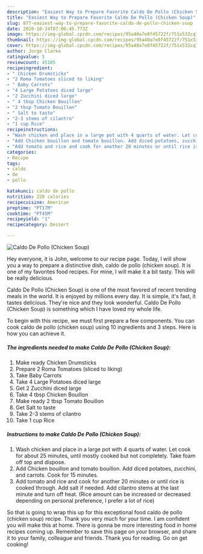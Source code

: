 ```yaml
---
description: "Easiest Way to Prepare Favorite Caldo De Pollo (Chicken Soup)"
title: "Easiest Way to Prepare Favorite Caldo De Pollo (Chicken Soup)"
slug: 877-easiest-way-to-prepare-favorite-caldo-de-pollo-chicken-soup
date: 2020-10-24T07:06:45.773Z
image: https://img-global.cpcdn.com/recipes/95a40a7e0f45722f/751x532cq70/caldo-de-pollo-chicken-soup-recipe-main-photo.jpg
thumbnail: https://img-global.cpcdn.com/recipes/95a40a7e0f45722f/751x532cq70/caldo-de-pollo-chicken-soup-recipe-main-photo.jpg
cover: https://img-global.cpcdn.com/recipes/95a40a7e0f45722f/751x532cq70/caldo-de-pollo-chicken-soup-recipe-main-photo.jpg
author: Jorge Clarke
ratingvalue: 5
reviewcount: 45105
recipeingredient:
- " Chicken Drumsticks"
- "2 Roma Tomatoes sliced to liking"
- " Baby Carrots"
- "4 Large Potatoes diced large"
- "2 Zucchini diced large"
- " 4 tbsp Chicken Bouillon"
- "2 tbsp Tomato Bouillon"
- " Salt to taste"
- "2-3 stems of cilantro"
- "1 cup Rice"
recipeinstructions:
- "Wash chicken and place in a large pot with 4 quarts of water. Let cook for about 25 minutes, until mostly cooked but not completely. Take foam off top and dispose."
- "Add Chicken bouillon and tomato bouillon. Add diced potatoes, zucchini, and carrots. Cook for 15 minutes."
- "Add tomato and rice and cook for another 20 minutes or until rice is cooked through. Add salt if needed. Add cilantro stems at the last minute and turn off heat. (Rice amount can be increased or decreased depending on personal preference, I prefer a lot of rice)"
categories:
- Recipe
tags:
- caldo
- de
- pollo

katakunci: caldo de pollo 
nutrition: 228 calories
recipecuisine: American
preptime: "PT17M"
cooktime: "PT45M"
recipeyield: "1"
recipecategory: Dessert

---
```



![Caldo De Pollo (Chicken Soup)](https://img-global.cpcdn.com/recipes/95a40a7e0f45722f/751x532cq70/caldo-de-pollo-chicken-soup-recipe-main-photo.jpg)

Hey everyone, it is John, welcome to our recipe page. Today, I will show you a way to prepare a distinctive dish, caldo de pollo (chicken soup). It is one of my favorites food recipes. For mine, I will make it a bit tasty. This will be really delicious.



Caldo De Pollo (Chicken Soup) is one of the most favored of recent trending meals in the world. It is enjoyed by millions every day. It is simple, it's fast, it tastes delicious. They're nice and they look wonderful. Caldo De Pollo (Chicken Soup) is something which I have loved my whole life.


To begin with this recipe, we must first prepare a few components. You can cook caldo de pollo (chicken soup) using 10 ingredients and 3 steps. Here is how you can achieve it.

<!--inarticleads1-->

##### The ingredients needed to make Caldo De Pollo (Chicken Soup):

1. Make ready  Chicken Drumsticks
1. Prepare 2 Roma Tomatoes (sliced to liking)
1. Take  Baby Carrots
1. Take 4 Large Potatoes diced large
1. Get 2 Zucchini diced large
1. Take  4 tbsp Chicken Bouillon
1. Make ready 2 tbsp Tomato Bouillon
1. Get  Salt to taste
1. Take 2-3 stems of cilantro
1. Take 1 cup Rice




<!--inarticleads2-->

##### Instructions to make Caldo De Pollo (Chicken Soup):

1. Wash chicken and place in a large pot with 4 quarts of water. Let cook for about 25 minutes, until mostly cooked but not completely. Take foam off top and dispose.
1. Add Chicken bouillon and tomato bouillon. Add diced potatoes, zucchini, and carrots. Cook for 15 minutes.
1. Add tomato and rice and cook for another 20 minutes or until rice is cooked through. Add salt if needed. Add cilantro stems at the last minute and turn off heat. (Rice amount can be increased or decreased depending on personal preference, I prefer a lot of rice)




So that is going to wrap this up for this exceptional food caldo de pollo (chicken soup) recipe. Thank you very much for your time. I am confident you will make this at home. There is gonna be more interesting food in home recipes coming up. Remember to save this page on your browser, and share it to your family, colleague and friends. Thank you for reading. Go on get cooking!
